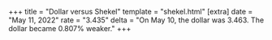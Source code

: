 +++
title = "Dollar versus Shekel"
template = "shekel.html"
[extra]
date = "May 11, 2022"
rate = "3.435"
delta = "On May 10, the dollar was 3.463. The dollar became 0.807% weaker."
+++
